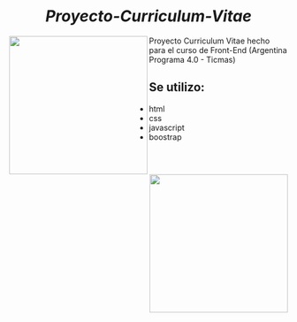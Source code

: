 <em><h1 align="center"> Proyecto-Curriculum-Vitae </h1></em>


  <img align="left" height="250" src="https://conectaempleo-formacion.fundaciontelefonica.com/documents/10179/59653447/logo_Argentina+Programa+4.0.png/0392ba71-cf4e-4ccf-a634-6fd47885763b?t=1666690554918">
  <img align="right" height="250" src="https://media.licdn.com/dms/image/C4E0BAQGY0N7WAekkYw/company-logo_200_200/0/1636465606425?e=1685577600&v=beta&t=ekiYPYfzici7XX19v0wUFZLkv3_JLjbqBg9URPgesEY">
  
  <p>Proyecto Curriculum Vitae hecho para el curso de Front-End (Argentina Programa 4.0 - Ticmas)</p>
  <h2>Se utilizo:</h2>
  
  * html
  * css
  * javascript
  * boostrap
